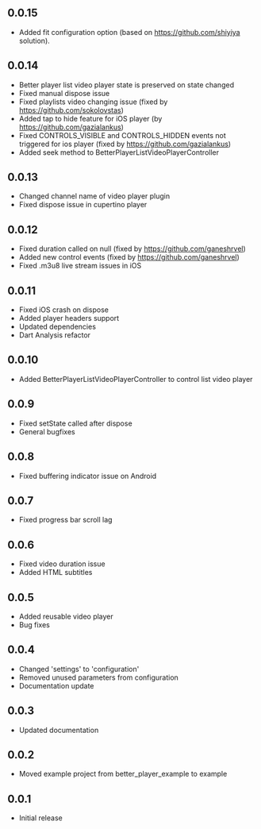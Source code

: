 ## 0.0.15
* Added fit configuration option (based on https://github.com/shiyiya solution).

## 0.0.14
* Better player list video player state is preserved on state changed
* Fixed manual dispose issue
* Fixed playlists video changing issue (fixed by https://github.com/sokolovstas)
* Added tap to hide feature for iOS player (by https://github.com/gazialankus)
* Fixed CONTROLS_VISIBLE and CONTROLS_HIDDEN events not triggered for ios player (fixed by https://github.com/gazialankus)
* Added seek method to BetterPlayerListVideoPlayerController

## 0.0.13
* Changed channel name of video player plugin
* Fixed dispose issue in cupertino player

## 0.0.12
* Fixed duration called on null (fixed by https://github.com/ganeshrvel)
* Added new control events (fixed by https://github.com/ganeshrvel)
* Fixed .m3u8 live stream issues in iOS

## 0.0.11
* Fixed iOS crash on dispose
* Added player headers support
* Updated dependencies
* Dart Analysis refactor

## 0.0.10
* Added BetterPlayerListVideoPlayerController to control list video player

## 0.0.9
* Fixed setState called after dispose
* General bugfixes

## 0.0.8
* Fixed buffering indicator issue on Android

## 0.0.7
* Fixed progress bar scroll lag

## 0.0.6
* Fixed video duration issue
* Added HTML subtitles

## 0.0.5
* Added reusable video player
* Bug fixes

## 0.0.4
* Changed 'settings' to 'configuration'
* Removed unused parameters from configuration
* Documentation update

## 0.0.3
* Updated documentation

## 0.0.2
* Moved example project from better_player_example to example

## 0.0.1

* Initial release
